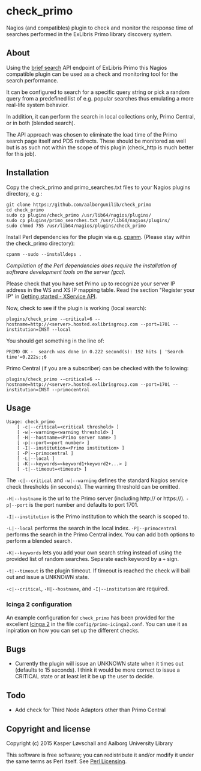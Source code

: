 # check_primo
Nagios (and compatibles) plugin to check and monitor the response time of searches performed in the ExLibris Primo library discovery system.

## About
Using the [brief search](https://developers.exlibrisgroup.com/primo/apis/webservices/xservices/search/briefsearch) API endpoint of ExLibris Primo this Nagios compatible plugin can be used as a check and monitoring tool for the search performance.

It can be configured to search for a specific query string or pick a random query from a predefined list of e.g. popular searches thus emulating a more real-life system behavior.

In addition, it can perform the search in local collections only, Primo Central, or in both (blended search).

The API approach was chosen to eliminate the load time of the Primo search page itself and PDS redirects. These should be monitored as well but is as such not within the scope of this plugin (check_http is much better for this job).

## Installation

Copy the check_primo and primo_searches.txt files to your Nagios plugins directory, e.g.:

    git clone https://github.com/aalborgunilib/check_primo
    cd check_primo
    sudo cp plugins/check_primo /usr/lib64/nagios/plugins/
    sudo cp plugins/primo_searches.txt /usr/lib64/nagios/plugins/
    sudo chmod 755 /usr/lib64/nagios/plugins/check_primo

Install Perl dependencies for the plugin via e.g. [cpanm](https://metacpan.org/pod/App::cpanminus). (Please stay within the check_primo directory):

    cpanm --sudo --installdeps .

*Compilation of the Perl dependencies does require the installation of software development tools on the server (gcc).*

Please check that you have set Primo up to recognize your server IP address in the WS and XS IP mapping table. Read the section "Register your IP" in [Getting started - XService API](https://developers.exlibrisgroup.com/primo/apis/webservices/gettingstarted).

Now, check to see if the plugin is working (local search):

    plugins/check_primo --critical=6 --hostname=http://<server>.hosted.exlibrisgroup.com --port=1701 --institution=INST --local

You should get something in the line of:

    PRIMO OK -  search was done in 0.222 second(s): 192 hits | 'Search time'=0.222s;;6

Primo Central (if you are a subscriber) can be checked with the following:

    plugins/check_primo --critical=6 --hostname=http://<server>.hosted.exlibrisgroup.com --port=1701 --institution=INST --primocentral

## Usage

    Usage: check_primo
        [ -c|--critical=<critical threshold> ]
        [ -w|--warning=<warning threshold> ]
        [ -H|--hostname=<Primo server name> ]
        [ -p|--port=<port number> ]
        [ -I|--institution=<Primo institution> ]
        [ -P|--primocentral ]
        [ -L|--local ]
        [ -K|--keywords=<keyword1+keyword2+...> ]
        [ -t|--timeout=<timeout> ]

The `-c|--critical` and `-w|--warning` defines the standard Nagios service check thresholds (in seconds). The warning threshold can be omitted.

`-H|--hostname` is the url to the Primo server (including http:// or https://). `-p|--port` is the port number and defaults to port 1701.

`-I|--institution` is the Primo institution to which the search is scoped to.

`-L|--local` performs the search in the local index. `-P|--primocentral` performs the search in the Primo Central index. You can add both options to perform a blended search.

`-K|--keywords` lets you add your own search string instead of using the provided list of random searches. Separate each keyword by a `+` sign.

`-t|--timeout` is the plugin timeout. If timeout is reached the check will bail out and issue a UNKNOWN state.

`-c|--critical`, `-H|--hostname`, and `-I|--institution` are required.

### Icinga 2 configuration ###

An example configuration for `check_primo` has been provided for the excellent [Icinga 2](https://www.icinga.org/icinga/icinga-2/) in the file `config/primo-icinga2.conf`. You can use it as inpiration on how you can set up the different checks.

## Bugs

* Currently the plugin will issue an UNKNOWN state when it times out (defaults to 15 seconds). I think it would be more correct to issue a CRITICAL state or at least let it be up the user to decide.

## Todo

* Add check for Third Node Adaptors other than Primo Central

## Copyright and license

Copyright (c) 2015 Kasper Løvschall and Aalborg University Library

This software is free software; you can redistribute it and/or modify it under the same terms as Perl itself. See [Perl Licensing](http://dev.perl.org/licenses/).


